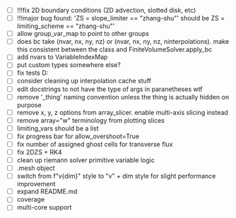 - [ ] !!!fix 2D boundary conditions (2D advection, slotted disk, etc)
- [ ] !!!major bug found: 'ZS = slope_limiter == "zhang-shu"' should be ZS = limiting_scheme == "zhang-shu"'
- [ ] allow group_var_map to point to other groups
- [ ] does bc take (nvar, nx, ny, nz) or (nvar, nx, ny, nz, ninterpolations). make this consistent between the class and FiniteVolumeSolver.apply_bc
- [ ] add nvars to VariableIndexMap
- [ ] put custom types somewhere else?
- [ ] fix tests D:
- [ ] consider cleaning up interpolation cache stuff
- [ ] edit docstrings to not have the type of args in paranetheses wtf
- [ ] remove '_thing' naming convention unless the thing is actually hidden on purpose
- [ ] remove x, y, z options from array_slicer. enable multi-axis slicing instead
- [ ] remove array="w" terminology from plotting slices
- [ ] limiting_vars should be a list
- [ ] fix progress bar for allow_overshoot=True
- [ ] fix number of assigned ghost cells for transverse flux
- [ ] fix 2DZS + RK4
- [ ] clean up riemann solver primitive variable logic
- [ ] .mesh object
- [ ] switch from f"v{dim}" style to "v" + dim style for slight performance improvement
- [ ] expand README.md
- [ ] coverage
- [ ] multi-core support
